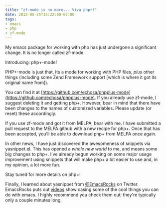 ```yaml
---
title: "zf-mode is no more... Viva php+!"
date: 2012-05-25T13:22:00-07:00
tags:
- emacs
- php
- zf-mode
---
```

My emacs package for working with php has just undergone a significant change. It is no longer called zf-mode.
<!--more-->
Introducing: php+-mode!

PHP+-mode is just that. Its a mode for working with PHP files, *plus* other things (including some Zend Framework support [which is where it got its original name from]).

You can find it at [https://github.com/echosa/phpplus-mode](https://github.com/echosa/phpplus-mode). If you already use zf-mode, I suggest deleting it and getting php+. However, bear in mind that there have been changes to the names of customized variables. Please update (or reset) these accordingly.

If you use zf-mode and got it from MELPA, bear with me. I have submitted a pull request to the MELPA github with a new recipe for php+. Once that has been accepted, you'll be able to download php+ from MELPA once again.

In other news, I have just discovered the awesomeness of snippets via yasnippet.el. This has opened a *whole new world* to me, and means some big changes to php+. I've already begun working on some major usage improvement using snippets that will make php+ a lot easier to use and, in my opinion, a lot more fun.

Stay tuned for more details on php+!

Finally, I learned about yasnippet from [@EmacsRocks](http://twitter.com/#!/emacsrocks) on Twitter. EmacsRocks puts out [videos](http://emacsrocks.com/) show casing some of the cool things you can do with emacs. I highly recommend you check them out; they're typically only a couple minutes long.
